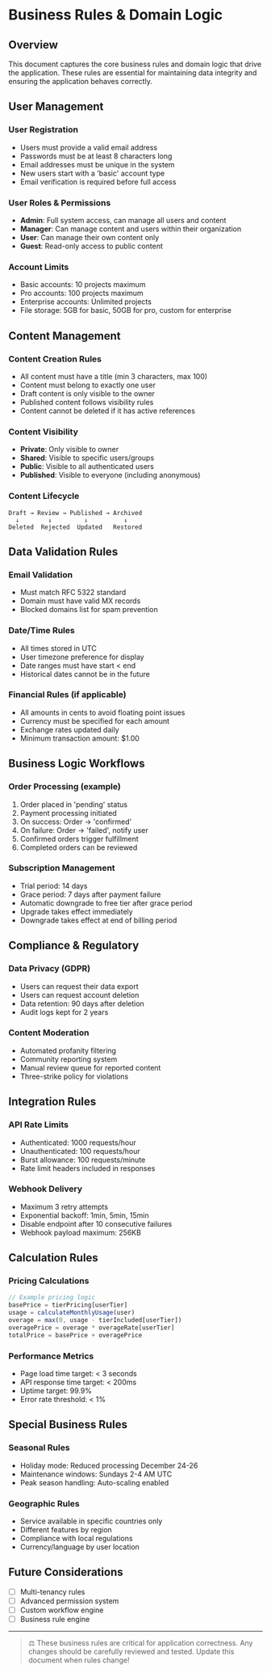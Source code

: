 # Business Rules & Domain Logic

## Overview

This document captures the core business rules and domain logic that drive the application. These rules are essential for maintaining data integrity and ensuring the application behaves correctly.

## User Management

### User Registration
- Users must provide a valid email address
- Passwords must be at least 8 characters long
- Email addresses must be unique in the system
- New users start with a 'basic' account type
- Email verification is required before full access

### User Roles & Permissions
- **Admin**: Full system access, can manage all users and content
- **Manager**: Can manage content and users within their organization
- **User**: Can manage their own content only
- **Guest**: Read-only access to public content

### Account Limits
- Basic accounts: 10 projects maximum
- Pro accounts: 100 projects maximum
- Enterprise accounts: Unlimited projects
- File storage: 5GB for basic, 50GB for pro, custom for enterprise

## Content Management

### Content Creation Rules
- All content must have a title (min 3 characters, max 100)
- Content must belong to exactly one user
- Draft content is only visible to the owner
- Published content follows visibility rules
- Content cannot be deleted if it has active references

### Content Visibility
- **Private**: Only visible to owner
- **Shared**: Visible to specific users/groups
- **Public**: Visible to all authenticated users
- **Published**: Visible to everyone (including anonymous)

### Content Lifecycle
```
Draft → Review → Published → Archived
  ↓        ↓         ↓          ↓
Deleted  Rejected  Updated   Restored
```

## Data Validation Rules

### Email Validation
- Must match RFC 5322 standard
- Domain must have valid MX records
- Blocked domains list for spam prevention

### Date/Time Rules
- All times stored in UTC
- User timezone preference for display
- Date ranges must have start < end
- Historical dates cannot be in the future

### Financial Rules (if applicable)
- All amounts in cents to avoid floating point issues
- Currency must be specified for each amount
- Exchange rates updated daily
- Minimum transaction amount: $1.00

## Business Logic Workflows

### Order Processing (example)
1. Order placed in 'pending' status
2. Payment processing initiated
3. On success: Order → 'confirmed'
4. On failure: Order → 'failed', notify user
5. Confirmed orders trigger fulfillment
6. Completed orders can be reviewed

### Subscription Management
- Trial period: 14 days
- Grace period: 7 days after payment failure
- Automatic downgrade to free tier after grace period
- Upgrade takes effect immediately
- Downgrade takes effect at end of billing period

## Compliance & Regulatory

### Data Privacy (GDPR)
- Users can request their data export
- Users can request account deletion
- Data retention: 90 days after deletion
- Audit logs kept for 2 years

### Content Moderation
- Automated profanity filtering
- Community reporting system
- Manual review queue for reported content
- Three-strike policy for violations

## Integration Rules

### API Rate Limits
- Authenticated: 1000 requests/hour
- Unauthenticated: 100 requests/hour
- Burst allowance: 100 requests/minute
- Rate limit headers included in responses

### Webhook Delivery
- Maximum 3 retry attempts
- Exponential backoff: 1min, 5min, 15min
- Disable endpoint after 10 consecutive failures
- Webhook payload maximum: 256KB

## Calculation Rules

### Pricing Calculations
```javascript
// Example pricing logic
basePrice = tierPricing[userTier]
usage = calculateMonthlyUsage(user)
overage = max(0, usage - tierIncluded[userTier])
overagePrice = overage * overageRate[userTier]
totalPrice = basePrice + overagePrice
```

### Performance Metrics
- Page load time target: < 3 seconds
- API response time target: < 200ms
- Uptime target: 99.9%
- Error rate threshold: < 1%

## Special Business Rules

### Seasonal Rules
- Holiday mode: Reduced processing December 24-26
- Maintenance windows: Sundays 2-4 AM UTC
- Peak season handling: Auto-scaling enabled

### Geographic Rules
- Service available in specific countries only
- Different features by region
- Compliance with local regulations
- Currency/language by user location

## Future Considerations

<!-- Document planned business rule changes -->

- [ ] Multi-tenancy rules
- [ ] Advanced permission system
- [ ] Custom workflow engine
- [ ] Business rule engine

---

> ⚖️ These business rules are critical for application correctness. Any changes should be carefully reviewed and tested. Update this document when rules change!